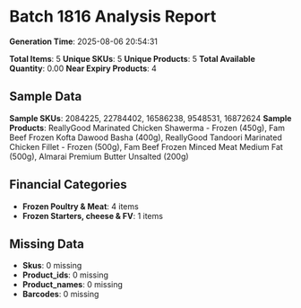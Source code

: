 # Batch 1816 Analysis Report

**Generation Time**: 2025-08-06 20:54:31

**Total Items**: 5
**Unique SKUs**: 5
**Unique Products**: 5
**Total Available Quantity**: 0.00
**Near Expiry Products**: 4

## Sample Data
**Sample SKUs**: 2084225, 22784402, 16586238, 9548531, 16872624
**Sample Products**: ReallyGood Marinated Chicken Shawerma - Frozen (450g), Fam Beef Frozen Kofta Dawood Basha (400g), ReallyGood Tandoori Marinated Chicken Fillet - Frozen (500g), Fam Beef Frozen Minced Meat Medium Fat (500g), Almarai Premium Butter Unsalted (200g)

## Financial Categories
- **Frozen Poultry & Meat**: 4 items
- **Frozen Starters, cheese & FV**: 1 items

## Missing Data
- **Skus**: 0 missing
- **Product_ids**: 0 missing
- **Product_names**: 0 missing
- **Barcodes**: 0 missing

